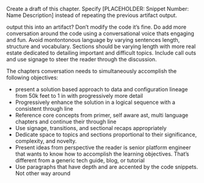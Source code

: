 Create a draft of this chapter. Specify [PLACEHOLDER: Snippet Number: Name Description] instead of repeating the previous artifact output.

output this into an artifact? Don’t modify the code it’s fine. Do add more conversation around the code using a conversational voice thats engaging and fun. Avoid montontonous language by varying sentences length, structure and vocabulary. Sections should be varying length with more real estate dedicated to detailing important and difficult topics. Include call outs and use signage to steer the reader through the discussion.

The chapters conversation needs to simultaneously accomplish the following objectives:
* present a solution based approach to data and configuration lineage from 50k feet to 1 in with progressively more detail
* Progressively enhance the solution in a logical sequence with a consistent through line 
* Reference core concepts from primer, self aware ast, multi language chapters and continue their through line 
* Use signage, transitions, and sectional recaps appropriately 
* Dedicate space to topics and sections proportional to their significance, complexity, and novelty. 
* Present ideas from perspective the reader is senior platform engineer that wants to know how to accomplish the learning objectives. That’s different from a generic tech guide, blog, or tutorial 
* Use paragraphs that have depth and are accented by the code snippets. Not other way around